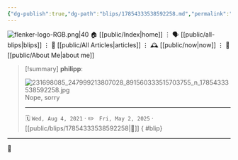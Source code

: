 ```yaml
---
{"dg-publish":true,"dg-path":"blips/17854333538592258.md","permalink":"/blips/17854333538592258/","title":"philipp on instagram @ 2021-08-04","created":"2021-08-04T12:00:00","updated":"2025-05-02T17:43:07"}
---
```



<div class="transclusion internal-embed is-loaded"><div class="markdown-embed">




![flenker-logo-RGB.png|40](/img/user/attachments/flenker-logo-RGB.png)
🏠 [[public/Index\|home]]  ⋮ 🗣️ [[public/all-blips\|blips]] ⋮  📝 [[public/All Articles\|articles]]  ⋮ 🕰️ [[public/now\|now]] ⋮ 🪪 [[public/About Me\|about me]]


</div></div>


> [!summary] **philipp**:
>
> ![231698085_247999213807028_891560333515703755_n_17854333538592258.jpg](/img/user/attachments/231698085_247999213807028_891560333515703755_n_17854333538592258.jpg)
> Nope, sorry
> - - -
>
> 🗓️ <code>Wed, Aug 4, 2021</code>  · ✏️ <code> Fri, May 2, 2025</code>  · [[public/blips/17854333538592258\|🔗]]
{ #blip}


- - -

 👾
